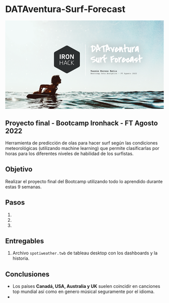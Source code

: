# DATAventura-Surf-Forecast

![portada](https://github.com/YasminMoreno/DATAventura-Surf-Forecast/blob/main/img/portada_proyecto_final.png)

## Proyecto final - Bootcamp Ironhack - FT Agosto 2022

Herramienta de predicción de olas para hacer surf según las condiciones meteorológicas (utilizando machine learning) que permite clasificarlas por horas para los diferentes niveles de habilidad de los surfistas.


## Objetivo

Realizar el proyecto final del Bootcamp utilizando todo lo aprendido durante estas 9 semanas.

## Pasos

1.
2.
3.

## Entregables

1. Archivo `spotiweather.twb` de tableau desktop con los dashboards y la historia. 


## Conclusiones

- Los países **Canadá, USA, Australia y UK** suelen coincidir en canciones top mundial así como en genero músical seguramente por el idioma.
- 
